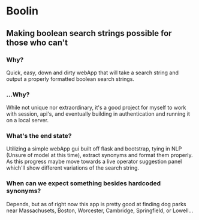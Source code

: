 # Boolin
## Making boolean search strings possible for those who can't

### Why?
Quick, easy, down and dirty webApp that will take a search string and output a properly formatted boolean search strings.

### ...Why?
While not unique nor extraordinary, it's a good project for myself to work with session, api's, and eventually building in authentication and running it on a local server.

### What's the end state?
Utilizing a simple webApp gui built off flask and bootstrap, tying in NLP (Unsure of model at this time), extract synonyms and format them properly. As this progress maybe move towards a live operator suggestion panel which'll show different variations of the search string.

### When can we expect something besides hardcoded synonyms?
Depends, but as of right now this app is pretty good at finding dog parks near Massachusets, Boston, Worcester, Cambridge, Springfield, or Lowell...